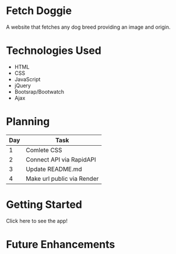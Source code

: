 # Fetch Doggie
A website that fetches any dog breed providing an image and origin.

# Technologies Used
* HTML
* CSS
* JavaScript
* jQuery
* Bootsrap/Bootwatch
* Ajax


# Planning
| Day | Task | 
| -------------- | -------------- |
| 1   | Comlete CSS  | 
| 2   | Connect API via RapidAPI   | 
| 3   | Update README.md   | 
| 4   | Make url public via Render  | 


# Getting Started
Click here to see the app!

# Future Enhancements


